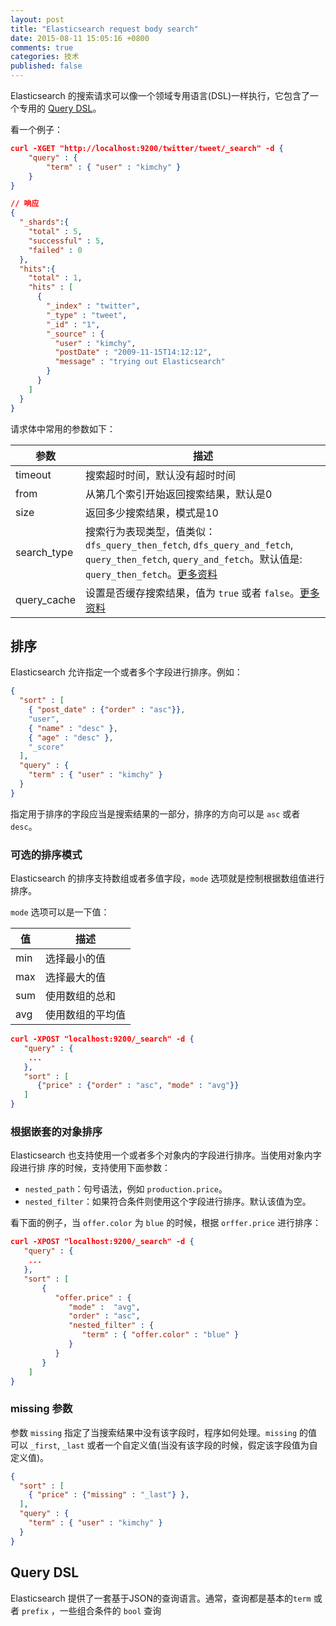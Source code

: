 ```yaml
---
layout: post
title: "Elasticsearch request body search"
date: 2015-08-11 15:05:16 +0800
comments: true
categories: 技术
published: false
---
```


Elasticsearch 的搜索请求可以像一个领域专用语言(DSL)一样执行，它包含了一个专用的
[Query DSL](#elasticsearch-query-dsl)。

看一个例子：

``` json
curl -XGET "http://localhost:9200/twitter/tweet/_search" -d {
    "query" : {
        "term" : { "user" : "kimchy" }
    }
}

// 响应
{
  "_shards":{
    "total" : 5,
    "successful" : 5,
    "failed" : 0
  },
  "hits":{
    "total" : 1,
    "hits" : [
      {
        "_index" : "twitter",
        "_type" : "tweet",
        "_id" : "1",
        "_source" : {
          "user" : "kimchy",
          "postDate" : "2009-11-15T14:12:12",
          "message" : "trying out Elasticsearch"
        }
      }
    ]
  }
}
```

请求体中常用的参数如下：

参数         | 描述
-------------|---------------
timeout      | 搜索超时时间，默认没有超时时间
from         | 从第几个索引开始返回搜索结果，默认是0
size         | 返回多少搜索结果，模式是10
search\_type | 搜索行为表现类型，值类似：`dfs_query_then_fetch`, `dfs_query_and_fetch`, `query_then_fetch`, `query_and_fetch`。默认值是: `query_then_fetch`。[更多资料](https://www.elastic.co/guide/en/elasticsearch/reference/current/search-request-search-type.html)
query\_cache | 设置是否缓存搜索结果，值为 `true` 或者 `false`。[更多资料](https://www.elastic.co/guide/en/elasticsearch/reference/current/index-modules-shard-query-cache.html)

## 排序

Elasticsearch 允许指定一个或者多个字段进行排序。例如：

``` json
{
  "sort" : [
    { "post_date" : {"order" : "asc"}},
    "user",
    { "name" : "desc" },
    { "age" : "desc" },
    "_score"
  ],
  "query" : {
    "term" : { "user" : "kimchy" }
  }
}
```

指定用于排序的字段应当是搜索结果的一部分，排序的方向可以是 `asc` 或者 `desc`。

### 可选的排序模式

Elasticsearch 的排序支持数组或者多值字段，`mode` 选项就是控制根据数组值进行排序。

`mode` 选项可以是一下值：

值  | 描述
----|-------------
min | 选择最小的值
max | 选择最大的值
sum | 使用数组的总和
avg | 使用数组的平均值

``` json
curl -XPOST "localhost:9200/_search" -d {
   "query" : {
    ...
   },
   "sort" : [
      {"price" : {"order" : "asc", "mode" : "avg"}}
   ]
}
```

### 根据嵌套的对象排序

Elasticsearch 也支持使用一个或者多个对象内的字段进行排序。当使用对象内字段进行排
序的时候，支持使用下面参数：

+ `nested_path`：句号语法，例如 `production.price`。
+ `nested_filter`：如果符合条件则使用这个字段进行排序。默认该值为空。

看下面的例子，当 `offer.color` 为 `blue` 的时候，根据 `orffer.price` 进行排序：

``` json
curl -XPOST "localhost:9200/_search" -d {
   "query" : {
    ...
   },
   "sort" : [
       {
          "offer.price" : {
             "mode" :  "avg",
             "order" : "asc",
             "nested_filter" : {
                "term" : { "offer.color" : "blue" }
             }
          }
       }
    ]
}
```

### missing 参数

参数 `missing` 指定了当搜索结果中没有该字段时，程序如何处理。`missing` 的值可以
`_first`, `_last` 或者一个自定义值(当没有该字段的时候，假定该字段值为自定义值)。

``` json
{
  "sort" : [
    { "price" : {"missing" : "_last"} },
  ],
  "query" : {
    "term" : { "user" : "kimchy" }
  }
}
```

<i id="elasticsearch-query-dsl"></i>
## Query DSL

Elasticsearch 提供了一套基于JSON的查询语言。通常，查询都是基本的`term` 或者 `prefix`
，一些组合条件的 `bool` 查询

